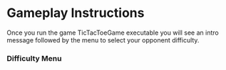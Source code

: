 # Gameplay Instructions

Once you run the game TicTacToeGame executable you will see an intro message followed by the menu to select your opponent difficulty.

### Difficulty Menu 
